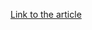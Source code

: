 [Link to the article](https://www.cisa.gov/news-events/alerts/2025/05/14/cisa-adds-one-known-exploited-vulnerability-catalog)

